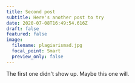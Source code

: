 ```yaml
---
title: Second post
subtitle: Here's another post to try
date: 2020-07-08T16:49:54.616Z
draft: false
featured: false
image:
  filename: plagiarismad.jpg
  focal_point: Smart
  preview_only: false
---
```

The first one didn't show up. Maybe this one will.